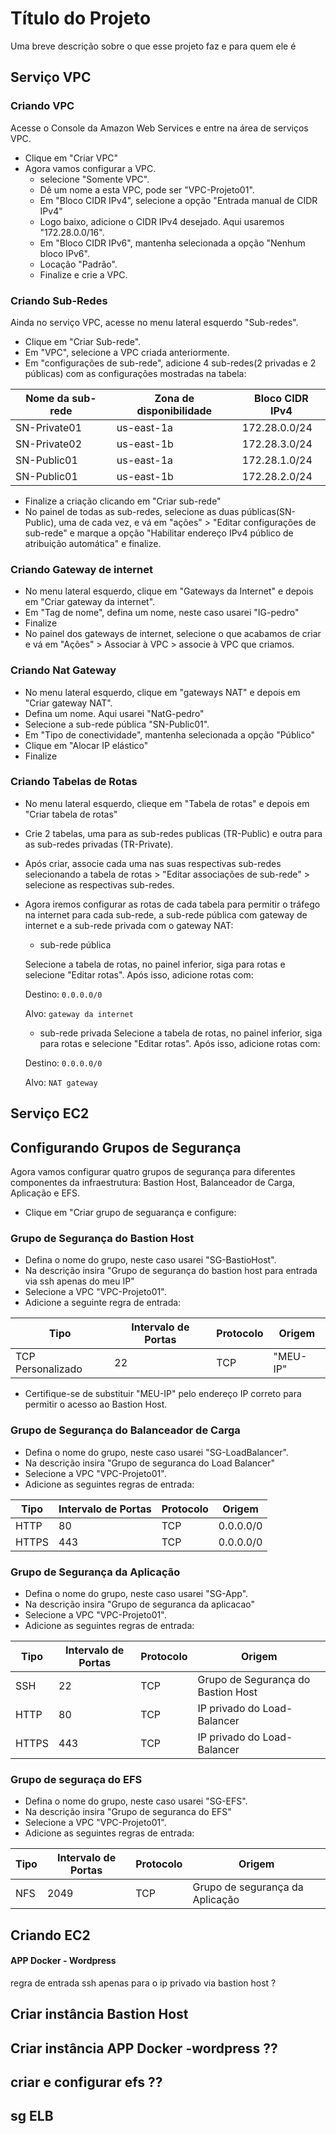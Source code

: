 # Título do Projeto

Uma breve descrição sobre o que esse projeto faz e para quem ele é

## Serviço VPC
### Criando VPC
Acesse o Console da Amazon Web Services e entre na área de serviços VPC.
- Clique em "Criar VPC"
- Agora vamos configurar a VPC.
  - selecione "Somente VPC".
  - Dê um nome a esta VPC, pode ser "VPC-Projeto01".
  - Em "Bloco CIDR IPv4", selecione a opção "Entrada manual de CIDR IPv4"
  - Logo baixo, adicione o CIDR IPv4 desejado. Aqui usaremos "172.28.0.0/16".
  - Em "Bloco CIDR IPv6", mantenha selecionada a opção "Nenhum bloco IPv6".
  - Locação "Padrão".
  - Finalize e crie a VPC.
### Criando Sub-Redes
Ainda no serviço VPC, acesse no menu lateral esquerdo "Sub-redes".
- Clique em "Criar Sub-rede".
- Em "VPC", selecione a VPC criada anteriormente.
- Em "configurações de sub-rede", adicione 4 sub-redes(2 privadas e 2 públicas) com as configurações mostradas na tabela:

| Nome da sub-rede | Zona de disponibilidade | Bloco CIDR IPv4  | 
| ------------- | ------------- | ------------- |
| SN-Private01  | us-east-1a  | 172.28.0.0/24  | 
| SN-Private02  | us-east-1b | 172.28.3.0/24  |
| SN-Public01  | us-east-1a  | 172.28.1.0/24  |
| SN-Public01  | us-east-1b   | 172.28.2.0/24  |

- Finalize a criação clicando em "Criar sub-rede"
- No painel de todas as sub-redes, selecione as duas públicas(SN-Public), uma de cada vez, e vá em "ações" > "Editar configurações de sub-rede" e marque a opção "Habilitar endereço IPv4 público de atribuição automática" e finalize.

### Criando Gateway de internet
- No menu lateral esquerdo, clique em "Gateways da Internet" e depois em "Criar gateway da internet".
- Em "Tag de nome", defina um nome, neste caso usarei "IG-pedro"
- Finalize
- No painel dos gateways de internet, selecione o que acabamos de criar e vá em "Ações" > Associar à VPC > associe à VPC que criamos.

### Criando Nat Gateway
- No menu lateral esquerdo, clique em "gateways NAT" e depois em "Criar gateway NAT".
- Defina um nome. Aqui usarei "NatG-pedro"
- Selecione a sub-rede pública "SN-Public01".
- Em "Tipo de conectividade", mantenha selecionada a opção "Público"
- Clique em "Alocar IP elástico"
- Finalize

### Criando Tabelas de Rotas
- No menu lateral esquerdo, clieque em "Tabela de rotas" e depois em "Criar tabela de rotas"
- Crie 2 tabelas, uma para as sub-redes publicas (TR-Public) e outra para as sub-redes privadas (TR-Private).
- Após criar, associe cada uma nas suas respectivas sub-redes selecionando a tabela de rotas > "Editar associações de sub-rede" > selecione as respectivas sub-redes.
- Agora iremos configurar as rotas de cada tabela para permitir o tráfego na internet para cada sub-rede, a sub-rede pública com gateway de internet e a sub-rede privada com o gateway NAT:
  - sub-rede pública

  Selecione a tabela de rotas, no painel inferior, siga para rotas e selecione "Editar rotas". Após isso, adicione rotas com:

  Destino: ```0.0.0.0/0```

  Alvo: ```gateway da internet```


  - sub-rede privada
  Selecione a tabela de rotas, no painel inferior, siga para rotas e selecione "Editar rotas". Após isso, adicione rotas com:

  Destino: ```0.0.0.0/0```

  Alvo: ```NAT gateway ```

## Serviço EC2

## Configurando Grupos de Segurança

Agora vamos configurar quatro grupos de segurança para diferentes componentes da 
infraestrutura: Bastion Host, Balanceador de Carga, Aplicação e EFS.

- Clique em "Criar grupo de seguarança e configure:

### Grupo de Segurança do Bastion Host
- Defina o nome do grupo, neste caso usarei "SG-BastioHost".
- Na descrição insira "Grupo de segurança do bastion host para entrada via ssh apenas do meu IP"
- Selecione a VPC "VPC-Projeto01".
- Adicione a seguinte regra de entrada:

| Tipo | Intervalo de Portas | Protocolo | Origem    |
|-------------------|--------------------|-----------|-----------|
| TCP Personalizado | 22 | TCP       | "MEU-IP"  |

- Certifique-se de substituir "MEU-IP" pelo endereço IP correto para permitir o acesso ao Bastion Host. 

### Grupo de Segurança do Balanceador de Carga
- Defina o nome do grupo, neste caso usarei "SG-LoadBalancer".
- Na descrição insira "Grupo de seguranca do Load Balancer"
- Selecione a VPC "VPC-Projeto01".
- Adicione as seguintes regras de entrada:

| Tipo | Intervalo de Portas | Protocolo | Origem    |
|-------------------|--------------------|-----------|-----------|
| HTTP | 80 | TCP       | 0.0.0.0/0  |
| HTTPS | 443 | TCP       | 0.0.0.0/0  |

### Grupo de Segurança da Aplicação
- Defina o nome do grupo, neste caso usarei "SG-App".
- Na descrição insira "Grupo de seguranca da aplicacao"
- Selecione a VPC "VPC-Projeto01".
- Adicione as seguintes regras de entrada:

| Tipo | Intervalo de Portas | Protocolo | Origem                        |
|-------|-------|-----------|-------------------------------|
| SSH | 22    | TCP       | Grupo de Segurança do Bastion Host |
| HTTP | 80    | TCP       | IP privado do Load-Balancer |
| HTTPS | 443    | TCP       | IP privado do Load-Balancer |


### Grupo de seguraça do EFS
- Defina o nome do grupo, neste caso usarei "SG-EFS".
- Na descrição insira "Grupo de seguranca do EFS"
- Selecione a VPC "VPC-Projeto01".
- Adicione as seguintes regras de entrada:

| Tipo | Intervalo de Portas | Protocolo | Origem                        |
|-------|-------|-----------|-------------------------------|
| NFS | 2049    | TCP       | Grupo de segurança da Aplicação |


## Criando EC2

#### APP Docker - Wordpress
regra de entrada ssh apenas para o ip privado via bastion host ?



## Criar instância Bastion Host

## Criar instância APP Docker -wordpress ??

## criar e configurar efs ??

## sg ELB